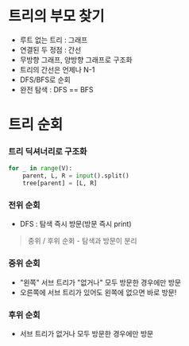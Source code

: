 # 트리의 부모 찾기
- 루트 없는 트리 : 그래프
- 연결된 두 정점 : 간선
- 무방향 그래프, 양방향 그래프로 구조화
- 트리의 간선은 언제나 N-1
- DFS/BFS로 순회
- 완전 탐색 : DFS == BFS

# 트리 순회
### 트리 딕셔너리로 구조화
~~~python
for _ in range(V):
    parent, L, R = input().split()
    tree[parent] = [L, R]
~~~

### 전위 순회
- DFS : 탐색 즉시 방문(방문 즉시 print)

> 중위 / 후위 순회 - 탐색과 방문이 분리

### 중위 순회
- "왼쪽" 서브 트리가 "없거나" 모두 방문한 경우에만 방문
- 오른쪽에 서브 트리가 있어도 왼쪽에 없으면 바로 방문!

### 후위 순회
- 서브 트리가 없거나 모두 방문한 경우에만 방문